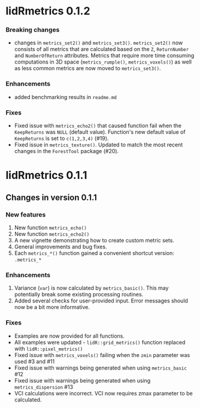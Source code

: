 # lidRmetrics 0.1.2

### Breaking changes

- changes in `metrics_set2()` and `metrics_set3()`. `metrics_set2()` now consists of all metrics that are calculated based on the `Z`, `ReturnNumber` and `NumberOfReturn` attributes. Metrics that require more time consuming computations in 3D space (`metrics_rumple()`, `metrics_voxels()`) as well as less common metrics are now moved to `metrics_set3()`.

### Enhancements

- added benchmarking results in `readme.md`

### Fixes

- Fixed issue with `metrics_echo2()` that caused function fail when the `KeepReturns` was `NULL` (default value). Function's new default value of `KeepReturns` is set to `c(1,2,3,4)` (#19).
- Fixed issue in `metrics_texture()`. Updated to match the most recent changes in the `ForestTool` package (#20).




# lidRmetrics 0.1.1

## Changes in version 0.1.1

### New features

1.  New function `metrics_echo()`
2.  New function `metrics_echo2()`
3.  A new vignette demonstrating how to create custom metric sets.
4.  General improvements and bug fixes.
5.  Each `metrics_*()` function gained a convenient shortcut version: `.metrics_*` 

### Enhancements

1. Variance (`var`) is now calculated by `metrics_basic()`. This may potentially break some existing processing routines.
2. Added several checks for user-provided input. Error messages should now be a bit more informative.

### Fixes

- Examples are now provided for all functions.
- All examples were updated - `lidR::grid_metrics()` function replaced with `lidR::pixel_metrics()`
- Fixed issue with `metrics_voxels()` failing when the `zmin` parameter was used #3 and #11
- Fixed issue with warnings being generated when using `metrics_basic` #12
- Fixed issue with warnings being generated when using `metrics_dispersion` #13
- VCI calculations were incorrect. VCI now requires zmax parameter to be calculated.